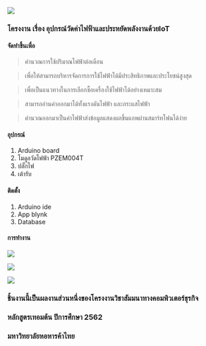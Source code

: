 ![](https://bc-410.000webhostapp.com/GET/Picture1.png)

### โครงงาน เรื่อง อุปกรณ์วัดค่าไฟฟ้าและประหยัดพลังงานด้วยIoT

[](https://upload.wikimedia.org/wikipedia/commons/thumb/8/87/Arduino_Logo.svg/720px-Arduino_Logo.svg)

#### จัดทำขึ้นเพื่อ

> คำนวณการใช้ปริมาณไฟฟ้าต่อเดือน

> เพื่อให้สามารถบริหารจัดการการใช้ไฟฟ้าได้มีประสิทธิภาพและประโยชน์สูงสุด

> เพื่อเป็นแนวทางในการเลือกซื้อเครื่องใช้ไฟฟ้าได้อย่างเหมาะสม

> สามารถอ่านค่าออกมาได้ทั้งแรงดันไฟฟ้า และกระแสไฟฟ้า

> คำนวณออกมาเป็นค่าไฟฟ้าส่งข้อมูลแสดงผลขึ้นแอพผ่านสมาร์ทโฟนได้ง่าย

#### อุปกรณ์
  
  1. Arduino board
  2. โมดูลวัดไฟฟ้า PZEM004T
  3. ปลั๊กไฟ
  4. เต้ารับ

#### ติดตั้ง
  
  1. Arduino ide 
  2. App blynk
  3. Database

#### การทำงาน

![](https://bc-410.000webhostapp.com/GET/ART201975168.jpg)

![](https://bc-410.000webhostapp.com/GET/76602209_608069313270220_632885498607566848_n.jpg)

![](https://bc-410.000webhostapp.com/GET/4645.png)



### ชิ้นงานนี้เป็นผลงานส่วนหนึ่งของโครงงานวิชาสัมมนาทางคอมพิวเตอร์ธุรกิจ 
### หลักสูตรเทอมต้น ปีการศึกษา 2562
### มหาวิทยาลัยหอหารค้าไทย
